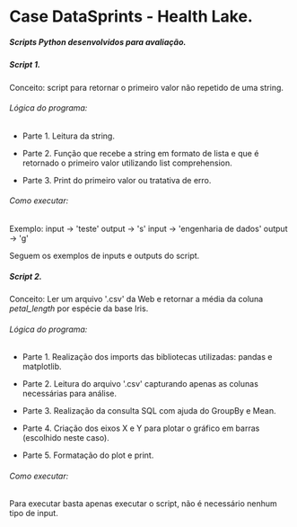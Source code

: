 # Case DataSprints - Health Lake.

##### Scripts Python desenvolvidos para avaliação.

##### **Script 1.** 

  Conceito: script para retornar o primeiro valor não repetido de uma string. 

###### Lógica do programa: 

  - Parte 1. Leitura da string. 

  - Parte 2. Função que recebe a string em formato de lista e que é retornado o primeiro valor utilizando list comprehension. 

  - Parte 3. Print do primeiro valor ou tratativa de erro. 

###### Como executar: 

  Exemplo:
  input -> 'teste'
  output -> 's'
  input -> 'engenharia de dados'
  output -> 'g'
  
 Seguem os exemplos de inputs e outputs do script. 


##### **Script 2.** 

  Conceito: Ler um arquivo '.csv' da Web e retornar a média da coluna *petal_length* por espécie da base Iris. 
  
###### Lógica do programa: 

  - Parte 1. Realização dos imports das bibliotecas utilizadas: pandas e matplotlib.
  
  - Parte 2. Leitura do arquivo '.csv' capturando apenas as colunas necessárias para análise. 
  
  - Parte 3. Realização da consulta SQL com ajuda do GroupBy e Mean. 
  
  - Parte 4. Criação dos eixos X e Y para plotar o gráfico em barras (escolhido neste caso).
  
  - Parte 5. Formatação do plot e print. 
  
###### Como executar: 

  Para executar basta apenas executar o script, não é necessário nenhum tipo de input.

